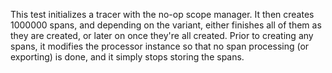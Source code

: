 This test initializes a tracer with the no-op scope manager. It then creates
1000000 spans, and depending on the variant, either finishes all of them as they
are created, or later on once they're all created. Prior to creating any spans,
it modifies the processor instance so that no span processing (or exporting) is
done, and it simply stops storing the spans.
